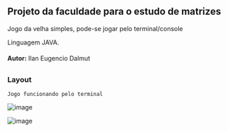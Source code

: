 ## **Projeto da faculdade para o estudo de matrizes**

Jogo da velha simples, pode-se jogar pelo terminal/console

Linguagem JAVA.
####
**Autor:**
Ilan Eugencio Dalmut 
##
### Layout

	Jogo funcionando pelo terminal
![image](https://user-images.githubusercontent.com/117920845/226621849-d4a9d655-1ea4-400f-b7fe-88e3ae9e63a7.png)

![image](https://user-images.githubusercontent.com/117920845/226621950-e460c911-b204-46c4-b388-9abba39d36d7.png)

